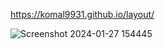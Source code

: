 https://komal9931.github.io/layout/


![Screenshot 2024-01-27 154445](https://github.com/user-attachments/assets/225fff8a-51da-4b71-bffd-c63e13721919)
